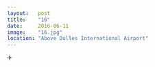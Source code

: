 ```yaml
---
layout:   post
title:    "16"
date:     2016-06-11
image:    "16.jpg"
location: "Above Dulles International Airport"
---
```


✈
